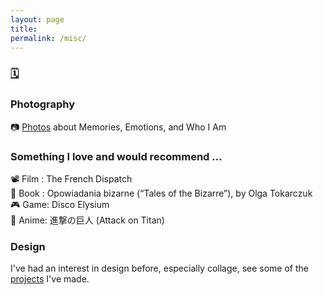 ```yaml
---
layout: page
title: 
permalink: /misc/
---
```

### [🗓️](LifeCalendar/index.html)

### Photography
📷 [Photos](photos.html) about Memories, Emotions, and Who I Am
<!-- Photography for me is a record of emotions. I have always been overly concerned with some of the trivial details of life that are full of beauty, so I rely on my intuition to record them.  
I never care about devices, for me a mobile phone is the best choice. -->


### Something I love and would recommend ...
📽️ Film : The French Dispatch    
📖 Book : Opowiadania bizarne (“Tales of the Bizarre”), by Olga Tokarczuk    
🎮 Game: Disco Elysium    
🎴 Anime: 進撃の巨人 (Attack on Titan)    

<!-- ### Cooking and tasting delicacies
For me food is one of the most important things in life and cooking it myself or going to a restaurant is both great. I prefer Asian food, but I'm very open to new tasting experiences.  
todo:  
I plan to put some of my usual recipes here, as well as some restaurant recommendations (mainly in Saarbrücken) -->

### Design
I've had an interest in design before, especially collage, see some of the [projects](https://wuzheyuanper.wixsite.com/home) I've made.
